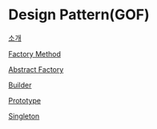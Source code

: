 # Design Pattern(GOF)

[소개](Design%20Pattern(GOF)%204653a350b29046c68099692a7b18f5d8/%E1%84%89%E1%85%A9%E1%84%80%E1%85%A2%209a99ddcab93c48e8b8c2d2e6397e80fb.md)

[Factory Method](Design%20Pattern(GOF)%204653a350b29046c68099692a7b18f5d8/Factory%20Method%20c1cb9b8d04f14b87b1dabf52341cb89e.md)

[Abstract Factory](Design%20Pattern(GOF)%204653a350b29046c68099692a7b18f5d8/Abstract%20Factory%20759ff52fd13543708808266fd844c35d.md)

[Builder](Design%20Pattern(GOF)%204653a350b29046c68099692a7b18f5d8/Builder%20e8f63cfa342c4a56b1c7ab6a5fd799ef.md)

[Prototype](Design%20Pattern(GOF)%204653a350b29046c68099692a7b18f5d8/Prototype%20eaf37569d4f04920b6108f7414b0bebd.md)

[Singleton](Design%20Pattern(GOF)%204653a350b29046c68099692a7b18f5d8/Singleton%2098eb799e24ef4bd7a87e61f661ff55f8.md)